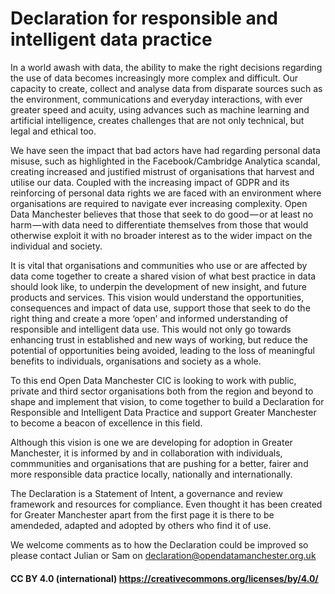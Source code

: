 # Declaration for responsible and intelligent data practice
In a world awash with data, the ability to make the right decisions regarding the use of data becomes increasingly more complex and difficult. Our capacity to create, collect and analyse data from disparate sources such as the environment, communications and everyday interactions, with ever greater speed and acuity, using advances such as machine learning and artificial intelligence, creates challenges that are not only technical, but legal and ethical too.

We have seen the impact that bad actors have had regarding personal data misuse, such as highlighted in the Facebook/Cambridge Analytica scandal, creating increased and justified mistrust of organisations that harvest and utilise our data. Coupled with the increasing impact of GDPR and its reinforcing of personal data rights we are faced with an environment where organisations are required to navigate ever increasing complexity. Open Data Manchester believes that those that seek to do good — or at least no harm — with data need to differentiate themselves from those that would otherwise exploit it with no broader interest as to the wider impact on the individual and society.

It is vital that organisations and communities who use or are affected by data come together to create a shared vision of what best practice in data should look like, to underpin the development of new insight, and future products and services. This vision would understand the opportunities, consequences and impact of data use, support those that seek to do the right thing and create a more ‘open’ and informed understanding of responsible and intelligent data use. This would not only go towards enhancing trust in established and new ways of working, but reduce the potential of opportunities being avoided, leading to the loss of meaningful benefits to individuals, organisations and society as a whole.

To this end Open Data Manchester CIC is looking to work with public, private and third sector organisations both from the region and beyond to shape and implement that vision, to come together to build a Declaration for Responsible and Intelligent Data Practice and support Greater Manchester to become a beacon of excellence in this field.

Although this vision is one we are developing for adoption in Greater Manchester, it is informed by and in collaboration with individuals, commmunities and organisations that are pushing for a better, fairer and more responsible data practice locally, nationally and internationally.

The Declaration is a Statement of Intent, a governance and review framework and resources for compliance. Even thought it has been created for Greater Manchester apart from the first page it is there to be amendeded, adapted and adopted by others who find it of use.

We welcome comments as to how the Declaration could be improved so please contact Julian or Sam on declaration@opendatamanchester.org.uk

#### CC BY 4.0 (international) https://creativecommons.org/licenses/by/4.0/

